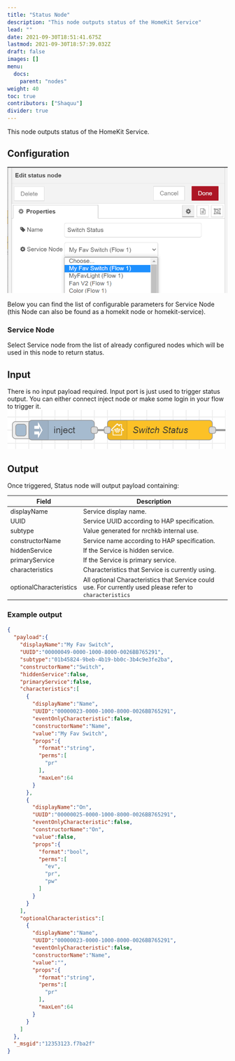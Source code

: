 ```yaml
---
title: "Status Node"
description: "This node outputs status of the HomeKit Service"
lead: ""
date: 2021-09-30T18:51:41.675Z
lastmod: 2021-09-30T18:57:39.032Z
draft: false
images: []
menu:
  docs:
    parent: "nodes"
weight: 40
toc: true
contributors: ["Shaquu"]
divider: true
---
```


This node outputs status of the HomeKit Service.

## Configuration

![Edit view](edit-view.png)

Below you can find the list of configurable parameters for Service Node (this Node can also be found as a homekit node or homekit-service).

### Service Node

Select Service node from the list of already configured nodes which will be used in this node to return status.

## Input

There is no input payload required.
Input port is just used to trigger status output.
You can either connect inject node or make some login in your flow to trigger it.
![Inject node trigger](input-inject-node.png)

## Output

Once triggered, Status node will output payload containing:

| Field | Description |
|---|---|
| displayName | Service display name. |
| UUID | Service UUID according to HAP specification. |
| subtype | Value generated for nrchkb internal use. |
| constructorName | Service name according to HAP specification. |
| hiddenService | If the Service is hidden service. |
| primaryService | If the Service is primary service. |
| characteristics | Characteristics that Service is currently using. |
| optionalCharacteristics | All optional Characteristics that Service could use. For currently used please refer to `characteristics` |

### Example output

```json
{
  "payload":{
    "displayName":"My Fav Switch",
    "UUID":"00000049-0000-1000-8000-0026BB765291",
    "subtype":"01b45824-9beb-4b19-bb0c-3b4c9e3fe2ba",
    "constructorName":"Switch",
    "hiddenService":false,
    "primaryService":false,
    "characteristics":[
      {
        "displayName":"Name",
        "UUID":"00000023-0000-1000-8000-0026BB765291",
        "eventOnlyCharacteristic":false,
        "constructorName":"Name",
        "value":"My Fav Switch",
        "props":{
          "format":"string",
          "perms":[
            "pr"
          ],
          "maxLen":64
        }
      },
      {
        "displayName":"On",
        "UUID":"00000025-0000-1000-8000-0026BB765291",
        "eventOnlyCharacteristic":false,
        "constructorName":"On",
        "value":false,
        "props":{
          "format":"bool",
          "perms":[
            "ev",
            "pr",
            "pw"
          ]
        }
      }
    ],
    "optionalCharacteristics":[
      {
        "displayName":"Name",
        "UUID":"00000023-0000-1000-8000-0026BB765291",
        "eventOnlyCharacteristic":false,
        "constructorName":"Name",
        "value":"",
        "props":{
          "format":"string",
          "perms":[
            "pr"
          ],
          "maxLen":64
        }
      }
    ]
  },
  "_msgid":"12353123.f7ba2f"
}
```
